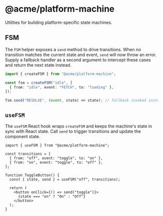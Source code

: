 # @acme/platform-machine

Utilities for building platform-specific state machines.

## FSM

The `FSM` helper exposes a `send` method to drive transitions. When no
transition matches the current state and event, `send` will now throw an
error. Supply a fallback handler as a second argument to intercept these
cases and return the next state instead.

```ts
import { createFSM } from "@acme/platform-machine";

const fsm = createFSM("idle", [
  { from: "idle", event: "FETCH", to: "loading" },
]);

fsm.send("RESOLVE", (event, state) => state); // fallback invoked instead of throwing
```

## `useFSM`

The `useFSM` React hook wraps `createFSM` and keeps the machine's state in sync
with React state. Call `send` to trigger transitions and update the component
state.

```tsx
import { useFSM } from "@acme/platform-machine";

const transitions = [
  { from: "off", event: "toggle", to: "on" },
  { from: "on", event: "toggle", to: "off" },
];

function ToggleButton() {
  const { state, send } = useFSM("off", transitions);

  return (
    <button onClick={() => send("toggle")}>
      {state === "on" ? "On" : "Off"}
    </button>
  );
}
```
